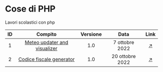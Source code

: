 # Cose di PHP
Lavori scolastici con php

| ID |             Compito             | Versione |       Data      | Link |
|:--:|:-------------------------------:|:--------:|:---------------:|:---------------:|
|  1 | [Meteo updater and visualizer](http://cosephp.great-site.net/Meteo)    |    1.0   |  7 ottobre 2022 | [↗](http://cosephp.great-site.net/Meteo)
|  2 | [Codice fiscale generator](http://cosephp.great-site.net/CodiceFiscale)    |    1.0   |  20 ottobre 2022 | [↗](http://cosephp.great-site.net/CodiceFiscale)





